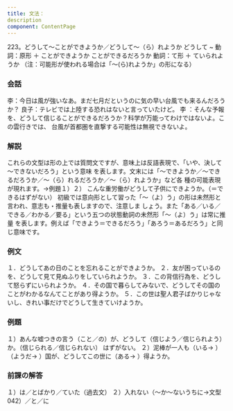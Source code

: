 ```yaml
---
title: 文法：
description
component: ContentPage
---
```



223。どうして～ことができようか／どうして～（ら）れようか
どうして ~ 動詞：原形 ＋ ことができようか
ことができるだろうか
動詞：て形 ＋ ていられようか
（注：可能形が使われる場合は「～(ら)れようか」の形になる）
### 会話
李：今日は風が強いなあ。まだ七月だというのに気の早い台風でも来るんだろうか？
良子：テレビでは上陸する恐れはないと言っていたけど。
李 ：そんな予報を、どうして信じることができるだろうか？科学が万能ってわけではないよ。この雲行きでは、 台風が首都圏を直撃する可能性は無視できないよ。
### 解説
これらの文型は形の上では質問文ですが、意味上は反語表現で、「いや、決して～できないだろう」という意味 を表します。文末には「～できようか／～できるだろうか／～（ら）れるだろうか／～（ら）れようか」など各 種の可能表現が現れます。→例題１）２）
こんな重労働がどうして子供にできようか。（＝できるはずがない） 初級では意向形として習った「～（よ）う」の形は未然形と言われ、意志も・推量も表しますので、注意しま
しょう。また「ある／いる／できる／わかる／要る」という五つの状態動詞の未然形「～（よ）う」は常に推量 を表します。例えば「できよう＝できるだろう」「あろう＝あるだろう」と同じ意味です。
### 例文
１．どうしてあの日のことを忘れることができようか。
２．友が困っているのを、どうして見て見ぬふりをしていられようか。
３．この背信行為を、どうして怒らずにいられようか。
４．その国で暮らしてみないで、どうしてその国のことがわかるなんてことがあり得ようか。
５．この世は聖人君子ばかりじゃないし、きれい事だけでどうして生きていけようか。
### 例題
１）あんな嘘つきの言う（こと／の）が、どうして（信じよう／信じられよう）か。（信じられる／信じられない）
はずがない。
２）泥棒が一人も（いる→ ）（ようだ→ ）国が、どうしてこの世に（ある→ ）得ようか。
### 前課の解答
１）は／とばかり／ていた（過去文）
２）入れない（～か～ないうちに→文型042）／と／に
